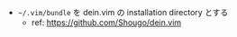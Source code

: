 - `~/.vim/bundle` を dein.vim の installation directory とする
  - ref: https://github.com/Shougo/dein.vim
